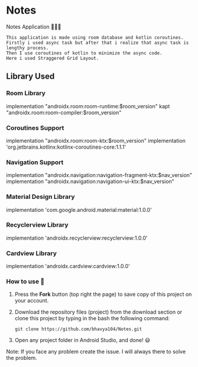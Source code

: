 # Notes
Notes Application 📃📃📃

```
This application is made using room database and kotlin coroutines.
Firstly i used async task but after that i realize that async task is lengthy process.
Then I use coroutines of kotlin to minimize the async code.
Here i used Straggered Grid Layout.
```

## Library Used 


### Room Library
  implementation "androidx.room:room-runtime:$room_version"
  kapt "androidx.room:room-compiler:$room_version"

### Coroutines Support
  implementation "androidx.room:room-ktx:$room_version"
  implementation 'org.jetbrains.kotlinx:kotlinx-coroutines-core:1.1.1'

### Navigation Support
  implementation "androidx.navigation:navigation-fragment-ktx:$nav_version"
  implementation "androidx.navigation:navigation-ui-ktx:$nav_version"

### Material Design Library
  implementation 'com.google.android.material:material:1.0.0'

### Recyclerview Library
  implementation 'androidx.recyclerview:recyclerview:1.0.0'

### Cardview Library
  implementation 'androidx.cardview:cardview:1.0.0'




### How to use 🔌
1. Press the **Fork** button (top right the page) to save copy of this project on your account.

2. Download the repository files (project) from the download section or clone this project by typing in the bash the following command:

       git clone https://github.com/bhavya104/Notes.git
       
3. Open any project folder in Android Studio, and done! 😃



 Note: If you face any problem create the issue. I will always there to solve the problem.

